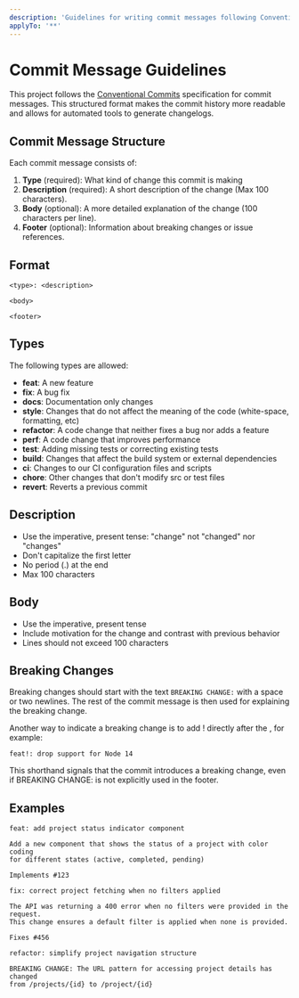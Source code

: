 ```yaml
---
description: 'Guidelines for writing commit messages following Conventional Commits specification'
applyTo: '**'
---
```


# Commit Message Guidelines

This project follows the [Conventional Commits](https://www.conventionalcommits.org/) specification for commit messages. This structured format makes the commit history more readable and allows for automated tools to generate changelogs.

## Commit Message Structure

Each commit message consists of:

1. **Type** (required): What kind of change this commit is making
2. **Description** (required): A short description of the change (Max 100 characters).
3. **Body** (optional): A more detailed explanation of the change (100 characters per line).
4. **Footer** (optional): Information about breaking changes or issue references.

## Format

```
<type>: <description>

<body>

<footer>
```

## Types

The following types are allowed:

- **feat**: A new feature
- **fix**: A bug fix
- **docs**: Documentation only changes
- **style**: Changes that do not affect the meaning of the code (white-space, formatting, etc)
- **refactor**: A code change that neither fixes a bug nor adds a feature
- **perf**: A code change that improves performance
- **test**: Adding missing tests or correcting existing tests
- **build**: Changes that affect the build system or external dependencies
- **ci**: Changes to our CI configuration files and scripts
- **chore**: Other changes that don't modify src or test files
- **revert**: Reverts a previous commit

## Description

- Use the imperative, present tense: "change" not "changed" nor "changes"
- Don't capitalize the first letter
- No period (.) at the end
- Max 100 characters

## Body

- Use the imperative, present tense
- Include motivation for the change and contrast with previous behavior
- Lines should not exceed 100 characters

## Breaking Changes

Breaking changes should start with the text `BREAKING CHANGE:` with a space or two newlines. The rest of the commit message is then used for explaining the breaking change.

Another way to indicate a breaking change is to add ! directly after the <type>, for example:

```
feat!: drop support for Node 14
```

This shorthand signals that the commit introduces a breaking change, even if BREAKING CHANGE: is not explicitly used in the footer.

## Examples

```
feat: add project status indicator component

Add a new component that shows the status of a project with color coding
for different states (active, completed, pending)

Implements #123
```

```
fix: correct project fetching when no filters applied

The API was returning a 400 error when no filters were provided in the request.
This change ensures a default filter is applied when none is provided.

Fixes #456
```

```
refactor: simplify project navigation structure

BREAKING CHANGE: The URL pattern for accessing project details has changed
from /projects/{id} to /project/{id}
```
